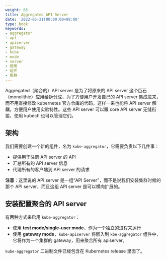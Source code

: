 ```yaml
---
weight: 65
title: Aggregated API Server
date: '2022-05-21T00:00:00+08:00'
type: book
keywords:
- aggregator
- api
- apiserver
- gateway
- kube
- mode
- server
- 使用
- 组件
- 集群
---
```



Aggregated（聚合的）API server 是为了将原来的 API server 这个巨石（monolithic）应用给拆分成，为了方便用户开发自己的 API server 集成进来，而不用直接修改 kubernetes 官方仓库的代码，这样一来也能将 API server 解耦，方便用户使用实验特性。这些 API server 可以跟 core API server 无缝衔接，使用 kubectl 也可以管理它们。

## 架构

我们需要创建一个新的组件，名为 `kube-aggregator`，它需要负责以下几件事：

- 提供用于注册 API server 的 API
- 汇总所有的 API server 信息
- 代理所有的客户端到 API server 的请求

**注意**：这里说的 API server 是一组“API Server”，而不是说我们安装集群时候的那个 API server，而且这组 API server 是可以横向扩展的。

## 安装配置聚合的 API server

有两种方式来启用 `kube-aggregator`：

- 使用 **test mode/single-user mode**，作为一个独立的进程来运行
- 使用 **gateway mode**，`kube-apiserver` 将嵌入到 `kbe-aggregator` 组件中，它将作为一个集群的 gateway，用来聚合所有 apiserver。

`kube-aggregator` 二进制文件已经包含在 Kubernetes release 里面了。
